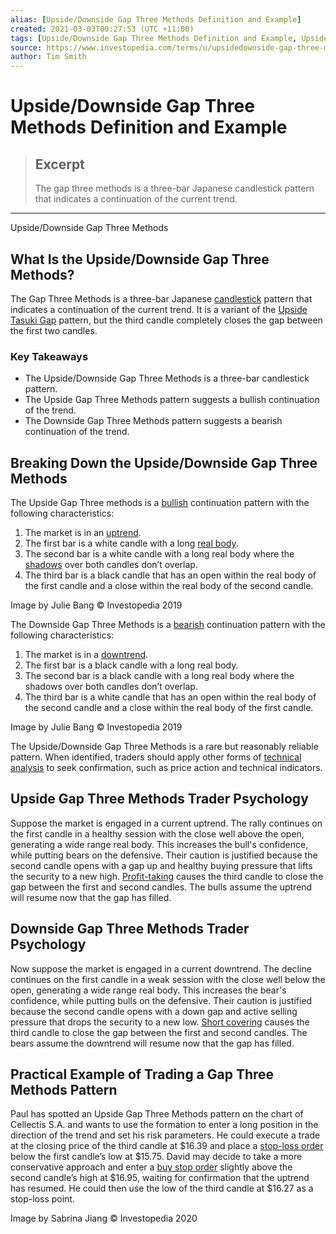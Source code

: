 ```yaml
---
alias: [Upside/Downside Gap Three Methods Definition and Example]
created: 2021-03-03T00:27:53 (UTC +11:00)
tags: [Upside/Downside Gap Three Methods Definition and Example, Upside/Downside Gap Three Methods]
source: https://www.investopedia.com/terms/u/upsidedownside-gap-three-methods.asp
author: Tim Smith
---
```


# Upside/Downside Gap Three Methods Definition and Example

> ## Excerpt
> The gap three methods is a three-bar Japanese candlestick pattern that indicates a continuation of the current trend.

---

Upside/Downside Gap Three Methods
## What Is the Upside/Downside Gap Three Methods?

The Gap Three Methods is a three-bar Japanese [candlestick](https://www.investopedia.com/terms/c/candlestick.asp) pattern that indicates a continuation of the current trend. It is a variant of the [Upside Tasuki Gap](https://www.investopedia.com/terms/u/upside-tasuki-gap.asp) pattern, but the third candle completely closes the gap between the first two candles.

### Key Takeaways

-   The Upside/Downside Gap Three Methods is a three-bar candlestick pattern. 
-   The Upside Gap Three Methods pattern suggests a bullish continuation of the trend.
-   The Downside Gap Three Methods pattern suggests a bearish continuation of the trend.

## Breaking Down the Upside/Downside Gap Three Methods

The Upside Gap Three methods is a [bullish](https://www.investopedia.com/terms/b/bull.asp) continuation pattern with the following characteristics:

1.  The market is in an [uptrend](https://www.investopedia.com/terms/u/uptrend.asp).
2.  The first bar is a white candle with a long [real body](https://www.investopedia.com/terms/r/realbody.asp).
3.  The second bar is a white candle with a long real body where the [shadows](https://www.investopedia.com/terms/s/shadow.asp) over both candles don’t overlap.
4.  The third bar is a black candle that has an open within the real body of the first candle and a close within the real body of the second candle.

Image by Julie Bang © Investopedia 2019

The Downside Gap Three Methods is a [bearish](https://www.investopedia.com/terms/b/bear.asp) continuation pattern with the following characteristics:

1.  The market is in a [downtrend](https://www.investopedia.com/terms/d/downtrend.asp).
2.  The first bar is a black candle with a long real body.
3.  The second bar is a black candle with a long real body where the shadows over both candles don’t overlap.
4.  The third bar is a white candle that has an open within the real body of the second candle and a close within the real body of the first candle.

Image by Julie Bang © Investopedia 2019

The Upside/Downside Gap Three Methods is a rare but reasonably reliable pattern. When identified, traders should apply other forms of [technical analysis](https://www.investopedia.com/articles/active-trading/102914/technical-analysis-strategies-beginners.asp) to seek confirmation, such as price action and technical indicators.

## Upside Gap Three Methods Trader Psychology

Suppose the market is engaged in a current uptrend. The rally continues on the first candle in a healthy session with the close well above the open, generating a wide range real body. This increases the bull's confidence, while putting bears on the defensive. Their caution is justified because the second candle opens with a gap up and healthy buying pressure that lifts the security to a new high. [Profit-taking](https://www.investopedia.com/terms/p/profittaking.asp) causes the third candle to close the gap between the first and second candles. The bulls assume the uptrend will resume now that the gap has filled.

## Downside Gap Three Methods Trader Psychology

Now suppose the market is engaged in a current downtrend. The decline continues on the first candle in a weak session with the close well below the open, generating a wide range real body. This increases the bear's confidence, while putting bulls on the defensive. Their caution is justified because the second candle opens with a down gap and active selling pressure that drops the security to a new low. [Short covering](https://www.investopedia.com/terms/s/shortcovering.asp) causes the third candle to close the gap between the first and second candles. The bears assume the downtrend will resume now that the gap has filled.

## Practical Example of Trading a Gap Three Methods Pattern

Paul has spotted an Upside Gap Three Methods pattern on the chart of Cellectis S.A. and wants to use the formation to enter a long position in the direction of the trend and set his risk parameters. He could execute a trade at the closing price of the third candle at $16.39 and place a [stop-loss order](https://www.investopedia.com/terms/s/stop-lossorder.asp) below the first candle’s low at $15.75. David may decide to take a more conservative approach and enter a [buy stop order](https://www.investopedia.com/terms/b/buystoporder.asp) slightly above the second candle’s high at $16.95, waiting for confirmation that the uptrend has resumed. He could then use the low of the third candle at $16.27 as a stop-loss point. 

Image by Sabrina Jiang © Investopedia 2020
